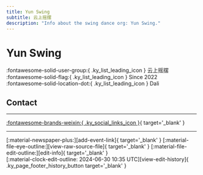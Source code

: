 ```yaml
---
title: Yun Swing
subtitle: 云上摇摆
description: "Info about the swing dance org: Yun Swing."
---
```


# Yun Swing

:fontawesome-solid-user-group:{ .ky_list_leading_icon } 云上摇摆  
:fontawesome-solid-flag:{ .ky_list_leading_icon } Since 2022  
:fontawesome-solid-location-dot:{ .ky_list_leading_icon } Dali  


## Contact


---

 [:fontawesome-brands-weixin:{ .ky_social_links_icon }](# "云上摇摆 Yun Swing"){ target='_blank' }

---

<div class="ky_page_footer" markdown>
<div class="ky_page_footer_trailing" markdown="span">
[:material-newspaper-plus:][add-event-link]{ target='_blank' }
[:material-file-eye-outline:][view-raw-source-file]{ target='_blank' }
[:material-file-edit-outline:][edit-info]{ target='_blank' }
</div>
<div class="ky_page_footer_leading" markdown="span">
[:material-clock-edit-outline: 2024-06-30 10:35 UTC][view-edit-history]{ .ky_page_footer_history_button target='_blank' }
</div>
</div>

[add-event-link]: https://github.com/swingdance/events/issues/new?assignees=&labels=add+event&projects=&template=02-add_entity.yml&title=%5Bcn%5D%20%3CName%3E&region=cn&province=Yunnan&city=Dali&org_id=yun-swing "Add Event"
[view-raw-source-file]: https://github.com/swingdance/orgs/blob/main/cn/yun-swing.json "View Raw Source File"
[edit-info]: https://github.com/swingdance/orgs/issues/new?assignees=&labels=update+org&projects=&template=03-update_entity.yml&title=%5Bcn%5D%20Yun%20Swing&region=cn&id=yun-swing&name=Yun%20Swing "Edit Info"

[view-edit-history]: https://github.com/swingdance/orgs/commits/main/cn/yun-swing.json "View Edit History"
